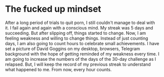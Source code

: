 # The fucked up mindset
After a long period of trials to quit porn, I still couldn't manage to deal with it. I fail again and again with a conscious mind. My streak was 5 days and succeeding. But after slipping off, things started to change. Now, I am feeling weakness and willing to change things. Instead of just counting days, I am also going to count hours to celebrate small achievements. I have set a picture of David Goggins on my desktop, browsers, Telegram background with the hope of getting reminded of my weakness every time. I am going to increase the numbers of the days of the 30-day challenge as I relapsed. But, I will keep the record of my previous streak to understand what happened to me. From now, every hour counts.